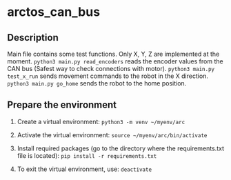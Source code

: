 # arctos_can_bus

## Description
Main file contains some test functions. 
Only X, Y, Z are implemented at the moment. 
`python3 main.py read_encoders` reads the encoder values from the CAN bus (Safest way to check connections with motor).
`python3 main.py test_x_run` sends movement commands to the robot in the X direction.
`python3 main.py go_home` sends the robot to the home position.

## Prepare the environment
1. Create a virtual environment:
`python3 -m venv ~/myenv/arc`

2. Activate the virtual environment:
`source ~/myenv/arc/bin/activate`

3. Install required packages (go to the directory where the requirements.txt file is located):
`pip install -r requirements.txt`

4. To exit the virtual environment, use:
`deactivate`